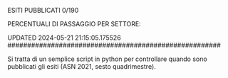 ESITI PUBBLICATI 0/190 

PERCENTUALI DI PASSAGGIO PER SETTORE:

UPDATED 2024-05-21 21:15:05.175526
###################################################### 

Si tratta di un semplice script in python per controllare quando sono pubblicati gli esiti (ASN 2021, sesto quadrimestre).

